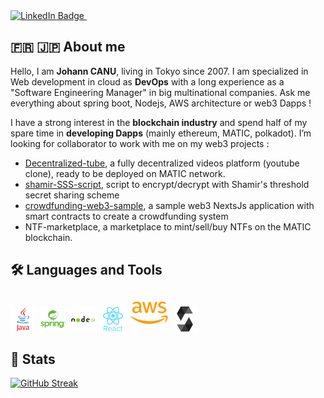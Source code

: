 
<a href="https://www.linkedin.com/in/johanncanu/">
  <img src="https://img.shields.io/badge/LinkedIn-blue?style=for-the-badge&logo=linkedin&logoColor=white" alt="LinkedIn Badge"/>
</a>

<img src="https://komarev.com/ghpvc/?username=canujohann&style=flat-square&color=blue" alt=""/>

## 🇫🇷 🇯🇵 About me

Hello, I am **Johann CANU**, living in Tokyo since 2007. I am specialized in Web development in cloud as **DevOps** with a long experience as a "Software Engineering Manager" in big multinational companies. Ask me everything about spring boot, Nodejs, AWS architecture or web3 Dapps !

I have a strong interest in the **blockchain industry** and spend half of my spare time in **developing Dapps** (mainly ethereum, MATIC, polkadot). I’m looking for collaborator to work with me on my web3 projects :

- [Decentralized-tube](https://github.com/canujohann/decentralized-tube), a fully decentralized videos platform (youtube clone), ready to be deployed on 
 MATIC network.
- [shamir-SSS-script](https://github.com/canujohann/shamir-SSS-script), script to encrypt/decrypt with Shamir's threshold secret sharing scheme
- [crowdfunding-web3-sample](https://github.com/canujohann/crowdfunding-web3-sample), a sample web3 NextsJs application with smart contracts to create a crowdfunding system
- NTF-marketplace, a marketplace to mint/sell/buy NTFs on the MATIC blockchain. 

## :hammer_and_wrench: Languages and Tools

<img src="https://github.com/devicons/devicon/blob/master/icons/java/java-original-wordmark.svg" title="Java" alt="Java" width="40" height="40"/>&nbsp;
<img src="https://github.com/devicons/devicon/blob/master/icons/spring/spring-original-wordmark.svg" title="Spring" alt="Spring" width="40" height="40"/>&nbsp;
  <img src="https://github.com/devicons/devicon/blob/master/icons/nodejs/nodejs-original-wordmark.svg" title="NodeJS" alt="NodeJS" width="40" height="40"/>&nbsp;
    <img src="https://github.com/devicons/devicon/blob/master/icons/react/react-original-wordmark.svg" title="React" alt="React" width="40" height="40"/>&nbsp;
  <img src="https://github.com/devicons/devicon/blob/master/icons/amazonwebservices/amazonwebservices-plain-wordmark.svg" title="AWS" alt="AWS" width="60" height="60"/>&nbsp;
    <img src="https://github.com/devicons/devicon/blob/master/icons/solidity/solidity-original.svg" title="solidity" alt="solidity" width="40" height="40"/>&nbsp;

## 🥇 Stats

[![GitHub Streak](https://github-readme-streak-stats.herokuapp.com?user=canujohann&theme=tokyonight_duo)](https://git.io/streak-stats)
